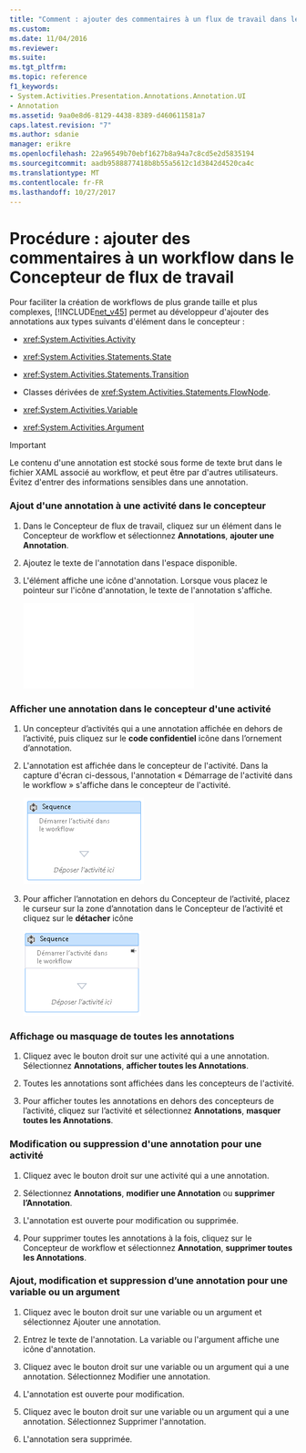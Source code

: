 ```yaml
---
title: "Comment : ajouter des commentaires à un flux de travail dans le Concepteur de flux de travail | Documents Microsoft"
ms.custom: 
ms.date: 11/04/2016
ms.reviewer: 
ms.suite: 
ms.tgt_pltfrm: 
ms.topic: reference
f1_keywords:
- System.Activities.Presentation.Annotations.Annotation.UI
- Annotation
ms.assetid: 9aa0e8d6-8129-4438-8389-d460611581a7
caps.latest.revision: "7"
ms.author: sdanie
manager: erikre
ms.openlocfilehash: 22a96549b70ebf1627b8a94a7c8cd5e2d5835194
ms.sourcegitcommit: aadb9588877418b8b55a5612c1d3842d4520ca4c
ms.translationtype: MT
ms.contentlocale: fr-FR
ms.lasthandoff: 10/27/2017
---
```

# <a name="how-to-add-comments-to-a-workflow-in-the-workflow-designer"></a>Procédure : ajouter des commentaires à un workflow dans le Concepteur de flux de travail
Pour faciliter la création de workflows de plus grande taille et plus complexes, [!INCLUDE[net_v45](../ide/includes/net_v45_md.md)] permet au développeur d'ajouter des annotations aux types suivants d'élément dans le concepteur :  
  
-   <xref:System.Activities.Activity>  
  
-   <xref:System.Activities.Statements.State>  
  
-   <xref:System.Activities.Statements.Transition>  
  
-   Classes dérivées de <xref:System.Activities.Statements.FlowNode>.  
  
-   <xref:System.Activities.Variable>  
  
-   <xref:System.Activities.Argument>  
  
> [!IMPORTANT]
>  Le contenu d'une annotation est stocké sous forme de texte brut dans le fichier XAML associé au workflow, et peut être par d'autres utilisateurs. Évitez d'entrer des informations sensibles dans une annotation.  
  
### <a name="adding-an-annotation-to-an-activity-in-the-designer"></a>Ajout d'une annotation à une activité dans le concepteur  
  
1.  Dans le Concepteur de flux de travail, cliquez sur un élément dans le Concepteur de workflow et sélectionnez **Annotations**, **ajouter une Annotation**.  
  
2.  Ajoutez le texte de l'annotation dans l'espace disponible.  
  
3.  L'élément affiche une icône d'annotation. Lorsque vous placez le pointeur sur l'icône d'annotation, le texte de l'annotation s'affiche.  
  
     ![Séquence d’activité avec annotation](../debugger/debug-interface-access/annotation.md "Annotation")  
  
### <a name="displaying-an-annotation-in-an-activitys-designer"></a>Afficher une annotation dans le concepteur d'une activité  
  
1.  Un concepteur d’activités qui a une annotation affichée en dehors de l’activité, puis cliquez sur le **code confidentiel** icône dans l’ornement d’annotation.  
  
2.  L'annotation est affichée dans le concepteur de l'activité. Dans la capture d'écran ci-dessous, l'annotation « Démarrage de l'activité dans le workflow » s'affiche dans le concepteur de l'activité.  
  
     ![Annotation affichée dans le Concepteur d’activités](../workflow-designer/media/annotationindesigner.png "AnnotationInDesigner")  
  
3.  Pour afficher l’annotation en dehors du Concepteur de l’activité, placez le curseur sur la zone d’annotation dans le Concepteur de l’activité et cliquez sur le **détacher** icône  
  
     ![Annotation affichée en dehors d’un concepteur d’activités](../workflow-designer/media/annotationoutsidedesigner.png "AnnotationOutsideDesigner")  
  
### <a name="showing-or-hiding-all-annotations"></a>Affichage ou masquage de toutes les annotations  
  
1.  Cliquez avec le bouton droit sur une activité qui a une annotation. Sélectionnez **Annotations**, **afficher toutes les Annotations**.  
  
2.  Toutes les annotations sont affichées dans les concepteurs de l'activité.  
  
3.  Pour afficher toutes les annotations en dehors des concepteurs de l’activité, cliquez sur l’activité et sélectionnez **Annotations**, **masquer toutes les Annotations**.  
  
### <a name="editing-or-deleting-an-annotation-for-an-activity"></a>Modification ou suppression d'une annotation pour une activité  
  
1.  Cliquez avec le bouton droit sur une activité qui a une annotation.  
  
2.  Sélectionnez **Annotations**, **modifier une Annotation** ou **supprimer l’Annotation**.  
  
3.  L'annotation est ouverte pour modification ou supprimée.  
  
4.  Pour supprimer toutes les annotations à la fois, cliquez sur le Concepteur de workflow et sélectionnez **Annotation**, **supprimer toutes les Annotations**.  
  
### <a name="adding-editing-and-deleting-an-annotation-for-a-variable-or-argument"></a>Ajout, modification et suppression d’une annotation pour une variable ou un argument  
  
1.  Cliquez avec le bouton droit sur une variable ou un argument et sélectionnez Ajouter une annotation.  
  
2.  Entrez le texte de l'annotation. La variable ou l'argument affiche une icône d'annotation.  
  
3.  Cliquez avec le bouton droit sur une variable ou un argument qui a une annotation. Sélectionnez Modifier une annotation.  
  
4.  L'annotation est ouverte pour modification.  
  
5.  Cliquez avec le bouton droit sur une variable ou un argument qui a une annotation. Sélectionnez Supprimer l'annotation.  
  
6.  L'annotation sera supprimée.
